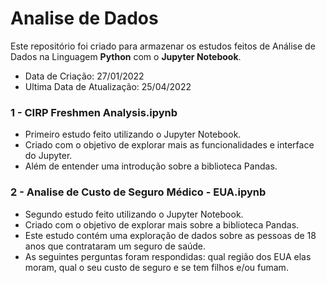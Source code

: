# Analise de Dados
Este repositório foi criado para armazenar os estudos feitos de Análise de Dados na Linguagem **Python** com o **Jupyter Notebook**.

- Data de Criação: 27/01/2022
- Ultima Data de Atualização:  25/04/2022

### 1 - CIRP Freshmen Analysis.ipynb
- Primeiro estudo feito utilizando o Jupyter Notebook.
- Criado com o objetivo de explorar mais as funcionalidades e interface do Jupyter.
- Além de entender uma introdução sobre a biblioteca Pandas.

### 2 - Analise de Custo de Seguro Médico - EUA.ipynb
- Segundo estudo feito utilizando o Jupyter Notebook.
- Criado com o objetivo de explorar mais sobre a biblioteca Pandas.
- Este estudo contém uma exploração de dados sobre as pessoas de 18 anos que contrataram um seguro de saúde.
- As seguintes perguntas foram respondidas: qual região dos EUA elas moram, qual o seu custo de seguro e se tem filhos e/ou fumam.
